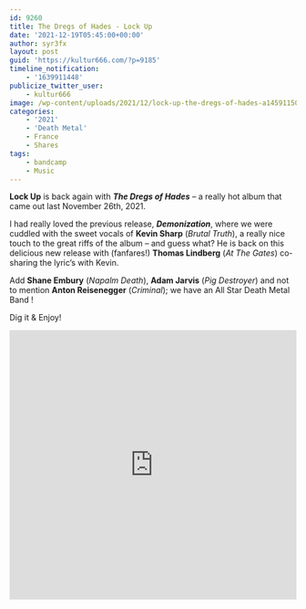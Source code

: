 ```yaml
---
id: 9260
title: The Dregs of Hades - Lock Up
date: '2021-12-19T05:45:00+00:00'
author: syr3fx
layout: post
guid: 'https://kultur666.com/?p=9185'
timeline_notification:
    - '1639911448'
publicize_twitter_user:
    - kultur666
image: /wp-content/uploads/2021/12/lock-up-the-dregs-of-hades-a1459115015_10.jpg
categories:
    - '2021'
    - 'Death Metal'
    - France
    - Shares
tags:
    - bandcamp
    - Music
---
```


**Lock Up** is back again with ***The Dregs of Hades*** – a really hot album that came out last November 26th, 2021.

I had really loved the previous release, ***Demonization***, where we were cuddled with the sweet vocals of **Kevin Sharp** (*Brutal Truth*), a really nice touch to the great riffs of the album – and guess what? He is back on this delicious new release with (fanfares!) **Thomas Lindberg** (*At The Gates*) co-sharing the lyric’s with Kevin.

Add **Shane Embury** (*Napalm Death*), **Adam Jarvis** (*Pig Destroyer*) and not to mention **Anton Reisenegger** (*Criminal*); we have an All Star Death Metal Band !

Dig it &amp; Enjoy!

<iframe style="border: 0; width: 100%; height: 472px;" src="https://bandcamp.com/EmbeddedPlayer/album=3222136835/size=large/bgcol=333333/linkcol=e99708/tracklist=false/transparent=true/" seamless></iframe>